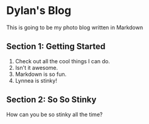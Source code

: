 # Dylan's Blog

This is going to be my photo blog written in Markdown

## Section 1: Getting Started

1. Check out all the cool things I can do.
2. Isn't it awesome.
3. Markdown is so fun.
4. Lynnea is stinky!

## Section 2: So So Stinky 

How can you be so stinky all the time?

